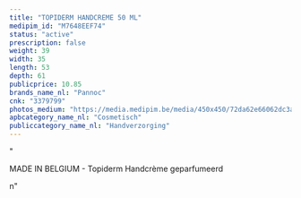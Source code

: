 ```yaml
---
title: "TOPIDERM HANDCREME 50 ML"
medipim_id: "M7648EEF74"
status: "active"
prescription: false
weight: 39
width: 35
length: 53
depth: 61
publicprice: 10.85
brands_name_nl: "Pannoc"
cnk: "3379799"
photos_medium: "https://media.medipim.be/media/450x450/72da62e66062dc3a8fb0e8845a13972e.jpg"
apbcategory_name_nl: "Cosmetisch"
publiccategory_name_nl: "Handverzorging"
---
```

"<p>MADE IN BELGIUM - Topiderm Handcrème geparfumeerd</p>n"
